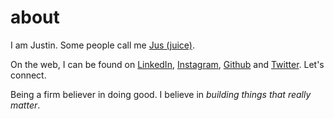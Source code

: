 # about

I am Justin. Some people call me [Jus (juice)](https://en.wiktionary.org/wiki/jus).

On the web, I can be found on [LinkedIn](https://www.linkedin.com/in/justinqlaw), [Instagram](instagram.com/jusx), [Github](https://github.com/jusx) and [Twitter](https://twitter.com/jusx). Let's connect.

Being a firm believer in doing good. I believe in _building things that really matter_.
